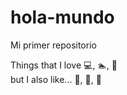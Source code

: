# hola-mundo

Mi primer repositorio

Things that I love :computer:, :swimmer:, :musical_keyboard:  
but I also like... :basketball:, :guitar:, :sandwich:
